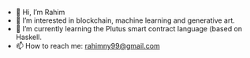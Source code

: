 - 👋 Hi, I’m Rahim
- 👀 I’m interested in blockchain, machine learning and generative art.
- 🌱 I’m currently learning the Plutus smart contract language (based on Haskell.
- 📫 How to reach me: rahimny99@gmail.com

<!---
shaolinseed/shaolinseed is a ✨ special ✨ repository because its `README.md` (this file) appears on your GitHub profile.
You can click the Preview link to take a look at your changes.
--->
